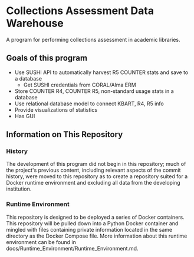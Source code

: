 # Collections Assessment Data Warehouse
A program for performing collections assessment in academic libraries.

## Goals of this program

- Use SUSHI API to automatically harvest R5 COUNTER stats and save to a database
  - Get SUSHI credentials from CORAL/Alma ERM
- Store COUNTER R4, COUNTER R5, non-standard usage stats in a database
- Use relational database model to connect KBART, R4, R5 info
- Provide visualizations of statistics
- Has GUI

## Information on This Repository

### History
The development of this program did not begin in this repository; much of the project's previous content, including relevant aspects of the commit history, were moved to this repository as to create a repository suited for a Docker runtime environment and excluding all data from the developing institution.

### Runtime Environment
This repository is designed to be deployed a series of Docker containers. This repository will be pulled down into a Python Docker container and mingled with files containing private information located in the same directory as the Docker Compose file. More information about this runtime environment can be found in docs/Runtime_Environment/Runtime_Environment.md.